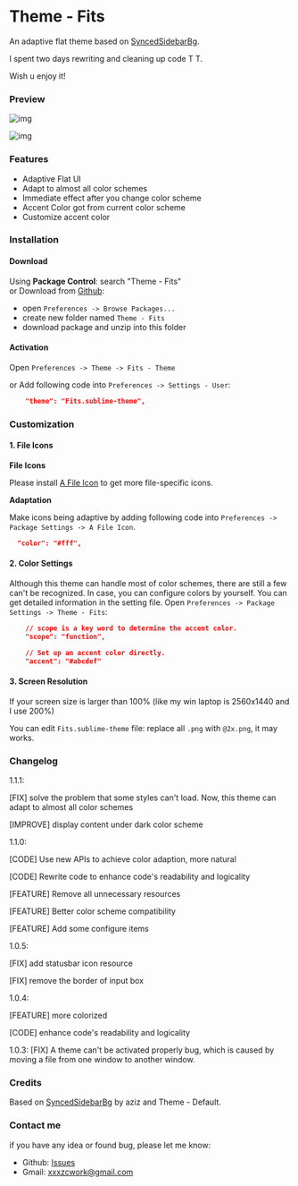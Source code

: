 ﻿# Theme - Fits
An adaptive flat theme based on [SyncedSidebarBg](https://packagecontrol.io/packages/SyncedSidebarBg). 

I spent two days rewriting and cleaning up code T T. 

Wish u enjoy it!

### Preview

![img](https://github.com/xxxzc/themefits/tree/master/Preview/mariana.png)

![img](https://github.com/xxxzc/themefits/tree/master/Preview/preview.gif)

### Features

- Adaptive Flat UI
- Adapt to almost all color schemes
- Immediate effect after you change color scheme
- Accent Color got from current color scheme
- Customize accent color

### Installation
#### Download
Using **Package Control**: search "Theme - Fits" \
  or Download from [Github](https://github.com/xxxzc/themefits): 
  - open `Preferences -> Browse Packages...`
  - create new folder named `Theme - Fits`
  - download package and unzip into this folder

#### Activation
Open  `Preferences -> Theme -> Fits - Theme`

or Add following code into `Preferences -> Settings - User`:

```json
  	"theme": "Fits.sublime-theme",
```

### Customization

#### 1. File Icons
**File Icons**

Please install [A File Icon](https://packagecontrol.io/packages/A%20File%20Icon) to get more file-specific icons.

**Adaptation**

Make icons being adaptive by adding following code into `Preferences -> Package Settings -> A File Icon`.

```json
  "color": "#fff",
```
#### 2. Color Settings

Although this theme can handle most of color schemes, there are still a few can't be recognized. In case, you can configure colors by yourself. You can get detailed information in the setting file. Open `Preferences -> Package Settings -> Theme - Fits`:

```json
    // scope is a key word to determine the accent color.
    "scope": "function",

    // Set up an accent color directly.
    "accent": "#abcdef"
```

#### 3. Screen Resolution

If your screen size is larger than 100% (like my win laptop is 2560x1440 and I use 200%)

You can edit `Fits.sublime-theme` file: replace all `.png` with `@2x.png`, it may works.

### Changelog

1.1.1:

[FIX] solve the problem that some styles can't load. Now, this theme can adapt to almost all color schemes

[IMPROVE] display content under dark color scheme

1.1.0:

[CODE] Use new APIs to achieve color adaption, more natural

[CODE] Rewrite code to enhance code's readability and logicality

[FEATURE] Remove all unnecessary resources

[FEATURE] Better color scheme compatibility

[FEATURE] Add some configure items

1.0.5:

[FIX] add statusbar icon resource

[FIX] remove the border of input box

1.0.4:

[FEATURE] more colorized

[CODE] enhance code's readability and logicality

1.0.3:
[FIX] A theme can't be activated properly bug, which is caused by moving a file from one window to another window.

### Credits

Based on [SyncedSidebarBg](https://packagecontrol.io/packages/SyncedSidebarBg) by aziz and Theme - Default.

### Contact me
if you have any idea or found bug, please let me know:
- Github: [Issues](https://github.com/xxxzc/themefits/issues)
- Gmail: xxxzcwork@gmail.com
